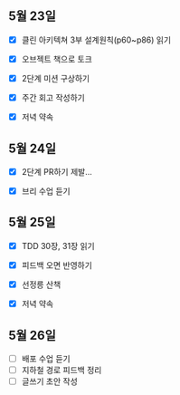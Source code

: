 ## 5월 23일

- [x] 클린 아키텍쳐 3부 설계원칙(p60~p86) 읽기
- [x] 오브젝트 책으로 토크
- [x] 2단계 미션 구상하기
- [x] 주간 회고 작성하기
- [x] 저녁 약속



## 5월 24일

- [x] 2단계 PR하기 제발...
- [x] 브리 수업 듣기



## 5월 25일

- [x] TDD 30장, 31장 읽기
- [x] 피드백 오면 반영하기
- [x] 선정릉 산책
- [x] 저녁 약속



## 5월 26일

- [ ] 배포 수업 듣기
- [ ] 지하철 경로 피드백 정리
- [ ] 글쓰기 초안 작성
